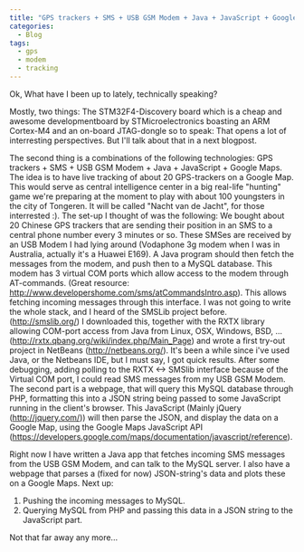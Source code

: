 ```yaml
---
title: "GPS trackers + SMS + USB GSM Modem + Java + JavaScript + Google Maps"
categories:
  - Blog
tags:
  - gps
  - modem
  - tracking
---
```

Ok,
What have I been up to lately, technically speaking?

Mostly, two things: The STM32F4-Discovery board which is a cheap and awesome developmentboard by STMicroelectronics boasting an ARM Cortex-M4 and an on-board JTAG-dongle so to speak: That opens a lot of interresting perspectives. But I'll talk about that in a next blogpost.

The second thing is a combinations of the following technologies: GPS trackers + SMS + USB GSM Modem + Java + JavaScript + Google Maps.
The idea is to have live tracking of about 20 GPS-trackers on a Google Map. This would serve as central intelligence center in a big real-life "hunting" game we're preparing at the moment to play with about 100 youngsters in the city of Tongeren. It will be called "Nacht van de Jacht", for those interrested :).
The set-up I thought of was the following: We bought about 20 Chinese GPS trackers that are sending their position in an SMS to a central phone number every 3 minutes or so. These SMSes are received by an USB Modem I had lying around (Vodaphone 3g modem when I was in Australia, actually it's a Huawei E169). A Java program should then fetch the messages from the modem, and push then to a MySQL database.
This modem has 3 virtual COM ports which allow access to the modem through AT-commands. (Great resource: http://www.developershome.com/sms/atCommandsIntro.asp). This allows fetching incoming messages through this interface. I was not going to write the whole stack, and I heard of the SMSLib project before. (http://smslib.org/) I downloaded this, together with the RXTX library allowing COM-port access from Java from Linux, OSX, Windows, BSD, ... (http://rxtx.qbang.org/wiki/index.php/Main_Page) and wrote a first try-out project in NetBeans (http://netbeans.org/).
It's been a while since i've used Java, or the Netbeans IDE, but I must say, I got quick results. After some debugging, adding polling to the RXTX <-> SMSlib interface because of the Virtual COM port, I could read SMS messages from my USB GSM Modem.
The second part is a webpage, that will query this MySQL database through PHP, formatting this into a JSON string being passed to some JavaScript running in the client's browser. This JavaScript (Mainly jQuery (http://jquery.com/)) will then parse the JSON, and display the data on a Google Map, using the Google Maps JavaScript API (https://developers.google.com/maps/documentation/javascript/reference).

Right now I have written a Java app that fetches incoming SMS messages from the USB GSM Modem, and can talk to the MySQL server. I also have a webpage that parses a (fixed for now) JSON-string's data and plots these on a Google Maps.
Next up:
1. Pushing the incoming messages to MySQL.
2. Querying MySQL from PHP and passing this data in a JSON string to the JavaScript part.

Not that far away any more...
